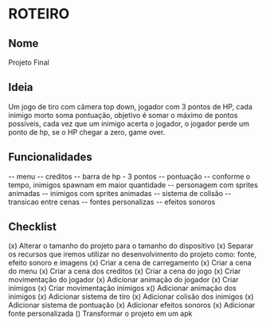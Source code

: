 # ROTEIRO

## Nome

Projeto Final

## Ideia

Um jogo de tiro com câmera top down, jogador com 3 pontos de HP, cada inimigo morto soma pontuação, objetivo é somar o máximo de pontos possíveis, cada vez que um inimigo acerta o jogador, o jogador perde um ponto de hp, se o HP chegar a zero, game over.

## Funcionalidades

-- menu
-- creditos
-- barra de hp - 3 pontos
-- pontuação
-- conforme o tempo, inimigos spawnam em maior quantidade
-- personagem com sprites animadas
-- inimigos com sprites animadas
-- sistema de colisão
-- transicao entre cenas
-- fontes personalizas
-- efeitos sonoros

## Checklist

(x) Alterar o tamanho do projeto para o tamanho do dispositivo
(x) Separar os recursos que iremos utilizar no desenvolvimento do projeto como: fonte, efeito sonoro e imagens
(x) Criar a cena de carregamento
(x) Criar a cena do menu
(x) Criar a cena dos creditos
(x) Criar a cena do jogo
(x) Criar movimentação do jogador
(x) Adicionar animação do jogador
(x) Criar inimigos
(x) Criar movimentação inimigos
x() Adicionar animação dos inimigos
(x) Adicionar sistema de tiro
(x) Adicionar colisão dos inimigos
(x) Adicionar sistema de pontuação
(x) Adicionar efeitos sonoros
(x) Adicionar fonte personalizada
() Transformar o projeto em um apk
